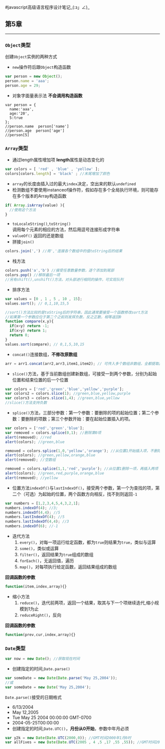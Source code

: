 #javascript高级语言程序设计笔记\_(:з」∠)\_

## 第5章 
---
### `Object`类型
创建`Object`实例的两种方式
* `new`操作符后跟`Object`构造函数
```javascript
var person = new Object();
person.name = 'aaa';
person.age = 29;
```
* 对象字面量表示法  **不会调用构造函数**
```javscript
var person = {
  name:'aaa',
  age:'20',
  5:true
};
//person.name  person['name']
//person.age  person['age']
//person[5]
```

### `Array`类型
* 通过length属性增加项 **length**属性是动态变化的
```javascript
var colors = [ 'red' , 'blue' , 'yellow' ];
colors[colors.length] = 'black' ; //末尾增加了颜色
```
* `array`的长度由插入过的最大`index`决定，空出来的默认`undefined`
* 检测数组不要使用instanceof操作符，假如存在多个全局执行环境，则可能存在多个版本的Array构造函数
```javascript
if( Array.isArray(value) ){
  //使用这个方法
}
```
* `toLocaleString()`,`toString()`   
调用每个元素的相应的方法，然后用逗号连接形成字符串
* `valueOf()`
返回的还是数组
* 拼接`join()`   
```javascript
colors.join(',') //用','连接各个数组中的值toString后的结果
```
* 栈方法
```javascript
colors.push('a','b') //接受任意数量参数，逐个添加到尾部
colors.pop() //移除最后一项
//另有shift(),unshift()方法，对头部进行相同的操作，可实现队列
```
* 排序方法
```javascript
var values = [0 , 1 , 5 , 10 , 15];
values.sort(); // 0,1,10,15,5

//sort()方法比较的是toString后的字符串，因此通常要接受一个函数修改sort方法
//如果第一个参数应位于第二个之前则发挥负数，反之正数，相等返回0
function compare(x,y){
  if(x<y) return -1;
  if(x>y) return 1;
  return 0;
}
values.sort(compare); // 0,1,5,10,15
```
* `concat()`连接数组，**不修改原数组**
```javascript
arr = arr1.concat(arr2,arr3,item1,item2); // 可传入多个数组非数组，全都提取出元素追加到原数组的副本后
```
* `slice()`方法，基于当前数组创建新数组，可接受一到两个参数，分别为起始位置和结束位置的后一个位置
```javascript
var colors = ['red','green','blue','yellow','purple'];
var colors2 = colors.slice(1); //green,blue,yellow,purple
var colors3 = colors.slice(1,4); //green,blue,yellow
//slice()方法支持负数
```
* `splice()`方法，三部分参数：第一个参数：要删除的项的起始位置；第二个参数：要删除的项数；第三个参数开始：要在起始位置插入的项。
```javascript
var colors = ['red','green','blue'];
var removed = colors.splice(0,1); //删除第0项
alert(removed); //red
alert(colors); //green,blue

removed = colors.splice(1,0,'yellow','orange'); //从位置1开始插入项，不删除
alert(colors); //green,yellow,orange,blue
alert(removed); //空数组

removed = colors.splice(1,1,'red','purple'); //从位置1删除一项，再插入两项
alert(colors); //green,red,purple,orange,blue
alert(removed); //yellow
```
* 位置方法`indexOf()`与`lastIndexOf()`，接受两个参数，第一个为查找的项，第二个（可选）为起始的位置，两个函数方向相反，找不到则返回`-1`
```javascript
var numbers = [1,2,3,4,5,4,3,2,1];
numbers.indexOf(4); //3;
numbers.indexOf(4,4); //5
numbers.lastIndexOf(4); //5
numbers.lastIndexOf(4,4); //3
numbers.indexOf(6); //-1
```
* 迭代方法
  1. `every()`，对每一项运行给定函数，都为`true`则结果为`true`，类似与运算
  2. `some()`，类似或运算
  3. `filter()`，返回结果为`true`组成的数组
  4. `forEach()`，无返回值，遍历
  5. `map()`，对每项执行给定函数，返回结果组成的数组

**回调函数的参数**
```javascript
function(item,index,array){}
```
* 缩小方法
  1. `reduce()`，迭代前两项，返回一个结果，取其与下一个项继续迭代,缩小规模到1为止
  2. `reduceRight()`，反向

**回调函数的参数**
```javascript
function(prev,cur,index,array){}
```
### `Date`类型
```javascript
var now = new Date(); //获取现在时间
```
* 创建指定的时间,`Date.parse()`
```javascript
var someDate = new Date(Date.parse('May 25,2004')); 
//或
var someDate = new Date('May 25,2004');
```
`Date.parse()`接受的日期格式
  * 6/13/2004
  * May 12,2005
  * Tue May 25 2004 00:00:00 GMT-0700
  * 2004-05-25T00:00:00
* 创建指定的时间,`Date.UTC()`，**月份从0开始**，参数中年月必须
```javascript
var y2k = new Date(Date.UTC(2000,0)); //GMT时间2000年1月0时
var allFives = new Date(Date.UTC(2005 , 4 ,5 ,17 ,55 ,55)); //GMT时间2005年5月5日下午5点55分55秒
```
